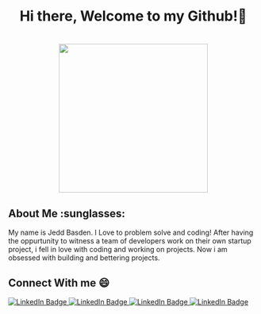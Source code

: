 <h1 align="center">Hi there, Welcome to my Github!👋<h1> 
<div id="header" align="center">
  <img src="https://media.giphy.com/media/3oKIPnAiaMCws8nOsE/giphy.gif" width="300" height="300"/>
</div>  
<h2> About Me :sunglasses:</h2>
  
My name is Jedd Basden. I Love to problem solve and coding! After having the oppurtunity to witness a team of developers work on their own startup project, i fell in love with coding and working on projects. Now i am obsessed with building and bettering projects.


## Connect With me :smile:
  <div>
    <a href="https://www.linkedin.com/in/jeddbasden/">
      <img src="https://img.shields.io/badge/LinkedIn-blue?logo=linkedin&logoColor=white&style=for-the-badge" alt="LinkedIn Badge"/>
    </a>
    <a href="https://angel.co/u/jedd-basden">
      <img src="https://img.shields.io/badge/angellist-white?logo=angellist&logoColor=black&style=for-the-badge" alt="LinkedIn Badge"/>
    </a>
    <a href="https://jeddbasden.github.io/about.html">
      <img src="https://img.shields.io/badge/github-black?logo=github&logoColor=white&style=for-the-badge" alt="LinkedIn Badge"/>
    </a>
    <a href="https://www.linkedin.com/in/jeddbasden/">
      <img src="https://img.shields.io/badge/discord-purple?logo=discord&logoColor=white&style=for-the-badge" alt="LinkedIn Badge"/>
    </a>
  </div>

